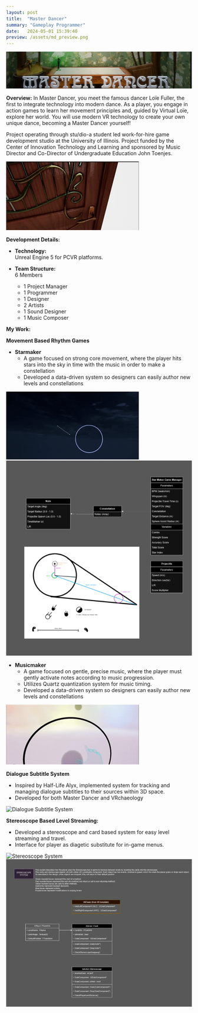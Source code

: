 ```yaml
---
layout: post
title:  "Master Dancer"
summary: "Gameplay Programmer"
date:   2024-05-01 15:39:40
preview: /assets/md_preview.png
---
```


![Title Image](/assets/MD_TitleCard.png)

**Overview:**
In Master Dancer, you meet the famous dancer Loïe Fuller, the first to integrate technology into modern dance. As a player, you engage in action games to learn her movement principles and, guided by Virtual Loïe, explore her world. You will use modern VR technology to create your own unique dance, becoming a Master Dancer yourself!

Project operating through stu/dio-a student led work-for-hire game development studio at the University of Illinois. Project funded by the Center of Innovation Technology and Learning and sponsored by Music Director and Co-Director of Undergraduate Education John Toenjes.

![Rhythm Minigame System](/assets/md_gif3.gif)

**Development Details:**
- **Technology:**  
   Unreal Engine 5 for PCVR platforms.

- **Team Structure:**  
6 Members
   - 1 Project Manager
   - 1 Programmer
   - 1 Designer
   - 2 Artists
   - 1 Sound Designer
   - 1 Music Composer

**My Work:**

**Movement Based Rhythm Games**
   - **Starmaker**
      - A game focused on strong core movement, where the player hits stars into the sky in time with the music in order to make a constellation
      - Developed a data-driven system so designers can easily author new levels and constellations
         
![Starmaker Minigame System](/assets/md_gif4.gif)
![Starmaker TDD](/assets/StarmakerSystem.png) 

   - **Musicmaker**
      - A game focused on gentle, precise music, where the player must gently activate notes according to music progression.
      - Utilizes Quartz quantization system for music timing.
      - Developed a data-driven system so designers can easily author new levels and constellations
         
![Rhythm Minigame System](/assets/md_gif.gif)

**Dialogue Subtitle System**
   - Inspired by Half-Life Alyx, implemented system for tracking and managing dialogue subtitles to their sources within 3D space.
   - Developed for both Master Dancer and VRchaeology

![Dialogue Subtitle System](/assets/vr_subtitle.gif)

**Stereoscope Based Level Streaming:**  
   - Developed a stereoscope and card based system for easy level streaming and travel.
   - Interface for player as diagetic substitute for in-game menus.

![Stereoscope System](/assets/md_gif2.gif)
![Stereoscope TDD](/assets/StereoscopeSystem.png)

